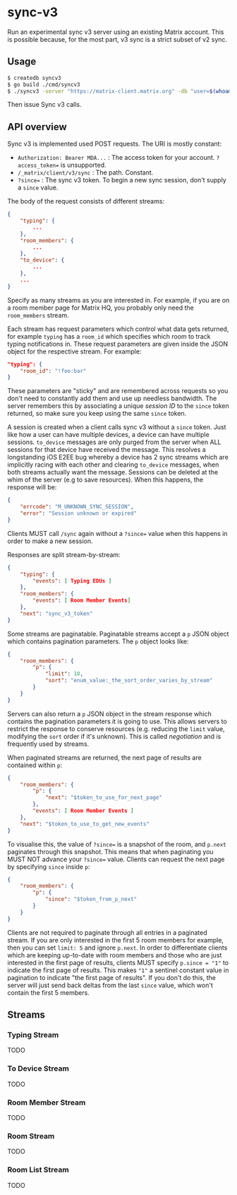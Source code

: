 # sync-v3

Run an experimental sync v3 server using an existing Matrix account. This is possible because, for the most part,
v3 sync is a strict subset of v2 sync.

## Usage

```bash
$ createdb syncv3
$ go build ./cmd/syncv3
$ ./syncv3 -server "https://matrix-client.matrix.org" -db "user=$(whoami) dbname=syncv3 sslmode=disable"
```

Then issue Sync v3 calls.

## API overview

Sync v3 is implemented used POST requests. The URI is mostly constant:
 - `Authorization: Bearer MDA...` : The access token for your account. `?access_token=` is unsupported.
 - `/_matrix/client/v3/sync` : The path. Constant.
 - `?since=` : The sync v3 token. To begin a new sync session, don't supply a `since` value.

The body of the request consists of different streams:
```json
{
    "typing": {
        ...
    },
    "room_members": {
        ...
    },
    "to_device": {
        ...
    },
    ...
}
```
Specify as many streams as you are interested in. For example, if you are on a room member page for
Matrix HQ, you probably only need the `room_members` stream.

Each stream has request parameters which control what data gets returned, for example `typing` has
a `room_id` which specifies which room to track typing notifications in. These request parameters are
given inside the JSON object for the respective stream. For example:
```json
"typing": {
    "room_id": "!foo:bar"
}
```
These parameters are "sticky" and are remembered across requests so you don't need to constantly add
them and use up needless bandwidth. The server remembers this by associating a unique *session ID* to the `since`
token returned, so make sure you keep using the same `since` token.

A session is created when a client calls sync v3 without a `since` token. Just like how a user can
have multiple devices, a device can have multiple sessions. `to_device` messages are only purged from
the server when ALL sessions for that device have received the message. This resolves a longstanding
iOS E2EE bug whereby a device has 2 sync streams which are implicitly racing with each other and
clearing `to_device` messages, when both streams actually want the message. Sessions can be deleted
at the whim of the server (e.g to save resources). When this happens, the response will be:
```json
{
    "errcode": "M_UNKNOWN_SYNC_SESSION",
    "error": "Session unknown or expired"
}
```
Clients MUST call `/sync` again without a `?since=` value when this happens in order to make a new session.

Responses are split stream-by-stream:
```json
{
    "typing": {
        "events": [ Typing EDUs ]
    },
    "room_members": {
        "events": [ Room Member Events]
    },
    "next": "sync_v3_token"
}
```

Some streams are paginatable. Paginatable streams accept a `p` JSON object which contains pagination
parameters. The `p` object looks like:
```json
{
    "room_members": {
        "p": {
            "limit": 10,
            "sort": "enum_value:_the_sort_order_varies_by_stream"
        }
    }
}
```
Servers can also return a `p` JSON object in the stream response which contains the pagination
parameters it is going to use. This allows servers to restrict the response to conserve resources
(e.g. reducing the `limit` value, modifying the `sort` order if it's unknown). This is called
*negotiation* and is frequently used by streams.

When paginated streams are returned, the next page of results are contained within `p`:
```json
{
    "room_members": {
        "p": {
            "next": "$token_to_use_for_next_page"
        },
        "events": [ Room Member Events ]
    },
    "next": "$token_to_use_to_get_new_events"
}
```
To visualise this, the value of `?since=` is a snapshot of the room, and `p.next` paginates through
this snapshot. This means that when paginating you MUST NOT advance your `?since=` value. Clients can
request the next page by specifying `since` inside `p`:
```json
{
    "room_members": {
        "p": {
            "since": "$token_from_p_next"
        }
    }
}
```
Clients are not required to paginate through all entries in a paginated stream. If you are only interested
in the first 5 room members for example, then you can set `limit: 5` and ignore `p.next`. In order to differentiate
clients which are keeping up-to-date with room members and those who are just interested in the first page
of results, clients MUST specify `p.since = "1"` to indicate the first page of results. This makes `"1"` a
sentinel constant value in pagination to indicate "the first page of results". If you don't do this, the server
will just send back deltas from the last `since` value, which won't contain the first 5 members.

## Streams

### Typing Stream

TODO

### To Device Stream

TODO

### Room Member Stream

TODO

### Room Stream

TODO

### Room List Stream

TODO